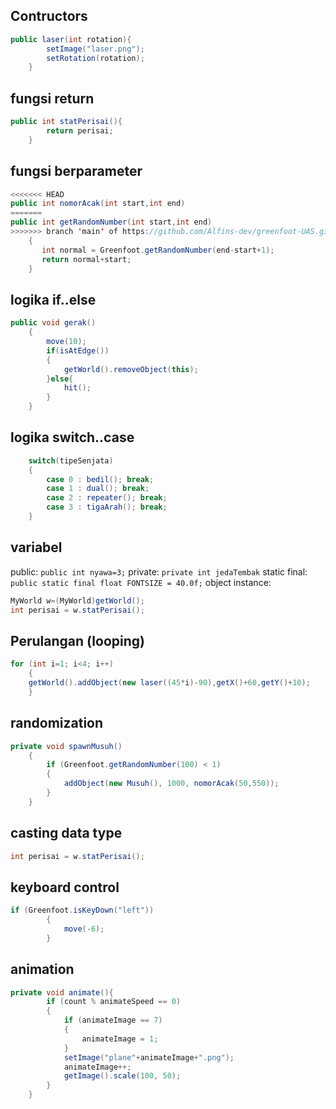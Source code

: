 
## Contructors

```java
public laser(int rotation){
        setImage("laser.png");
        setRotation(rotation);
    }
```

## fungsi return

```java
public int statPerisai(){
        return perisai;
    }
```

## fungsi berparameter

```java
<<<<<<< HEAD
public int nomorAcak(int start,int end)
=======
public int getRandomNumber(int start,int end)
>>>>>>> branch 'main' of https://github.com/Alfins-dev/greenfoot-UAS.git
    {
       int normal = Greenfoot.getRandomNumber(end-start+1);
       return normal+start;
    }
```

## logika if..else

```java
public void gerak()
    {
        move(10);
        if(isAtEdge())
        {
            getWorld().removeObject(this);
        }else{
            hit();
        }
    }
```

## logika switch..case

```java
    switch(tipeSenjata)
    {
        case 0 : bedil(); break;
        case 1 : dual(); break;
        case 2 : repeater(); break;
        case 3 : tigaArah(); break;
    }
```
## variabel
public:
`public int nyawa=3;`
private:
`private int jedaTembak`
static final:
`public static final float FONTSIZE = 40.0f;`
object instance:
```java
MyWorld w=(MyWorld)getWorld();
int perisai = w.statPerisai();
```
## Perulangan (looping)

```java
for (int i=1; i<4; i++)
    {
    getWorld().addObject(new laser((45*i)-90),getX()+60,getY()+10);
    }
```

## randomization

```java
private void spawnMusuh()
    {
        if (Greenfoot.getRandomNumber(100) < 1)
        {
            addObject(new Musuh(), 1000, nomorAcak(50,550));
        }
    }
```

## casting data type

```java
int perisai = w.statPerisai();
```

## keyboard control

```java
if (Greenfoot.isKeyDown("left"))
        {
            move(-6);
        }
```

## animation

```java
private void animate(){
        if (count % animateSpeed == 0)
        {
            if (animateImage == 7)
            {
                animateImage = 1;
            }
            setImage("plane"+animateImage+".png");
            animateImage++;
            getImage().scale(100, 50);
        }
    }
```
